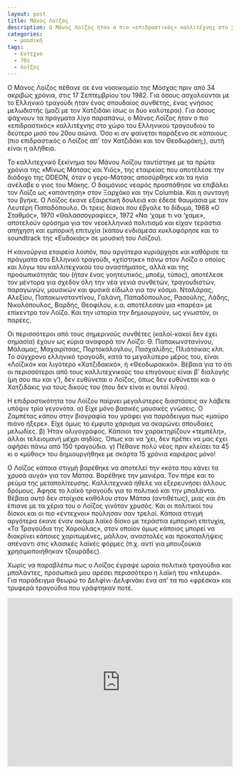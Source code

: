 ```yaml
---
layout: post
title: Μάνος Λοίζος
description: Ο Μάνος Λοϊζος ήταν ο πιο «επιδραστικός» καλλιτέχνης στο χώρο του Ελληνικού τραγουδιού το δεύτερο μισό του 20ου αιώνα.
categories:
  - μουσική
tags: 
  - έντεχνο
  - 70s
  - λοίζος
---
```


Ο Μάνος Λοίζος πέθανε σε ένα νοσοκομείο της Μόσχας πριν από 34 ακριβώς χρόνια, στις 17 Σεπτεμβρίου του 1982. Για όσους ασχολούνται με το Ελληνικό τραγούδι ήταν ένας σπουδαίος συνθέτης, ένας γνήσιος μελωδιστής (μαζί με τον Χατζιδάκι ίσως οι δύο καλύτεροι). Για όσους ψάχνουν τα πράγματα λίγο παραπάνω, ο Μάνος Λοϊζος ήταν ο πιο «επιδραστικός» καλλιτέχνης στο χώρο του Ελληνικού τραγουδιού το δεύτερο μισό του 20ου αιώνα. Όσο κι αν φαίνεται παράξενο σε κάποιους (πιο επιδραστικός ο Λοϊζος απ’ τον Χατζιδάκι και τον Θεοδωράκη;), αυτή είναι η αλήθεια.

Το καλλιτεχνικό ξεκίνημα του Μάνου Λοϊζου ταυτίστηκε με τα πρώτα χρόνια της «Μίνως Μάτσας και Υιός», της εταιρείας που αποτέλεσε την διάδοχο της ODEON, όταν ο γερο-Μάτσας αποσύρθηκε και τα ηνία ανέλαβε ο γιος του Μάκης. Ο δαιμόνιος νεαρός προσπάθησε να επιβάλει τον Λοϊζο ως «απάντηση» στον Ξαρχάκο και την Columbia. Και η συνταγή του βγήκε. Ο Λοϊζος έκανε εξαιρετική δουλειά και έδεσε θαυμάσια με τον Λευτέρη Παπαδόπουλο. Οι τρεις δίσκοι που έβγαλε το δίδυμο, 1968 «Ο Σταθμός», 1970 «Θαλασσογραφίες», 1972 «Να ‘χαμε τι να ‘χαμε», αποτελούν ορόσημα για τον νεοελληνικό πολιτισμό και είχαν τεράστια απήχηση και εμπορική επιτυχία (κάπου ενδιάμεσα κυκλοφόρησε και το soundtrack της «Ευδοκιάς» σε μουσική του Λοϊζου).

Η καινούργια εταιρεία λοιπόν, που αργότερα κυριάρχησε και καθόρισε τα πράγματα στο Ελληνικό τραγούδι, «χτίστηκε» πάνω στον Λοϊζο ο οποίος και λόγω του καλλιτεχνικού του αναστήματος, αλλά και της προσωπικότητάς του (ήταν ένας γοητευτικός, μποέμ, τύπος), αποτέλεσε τον μέντορα για σχεδόν όλη την νέα γενιά συνθετών, τραγουδιστών, παραγωγών, μουσικών και φυσικά είδωλο για τον κόσμο. Νταλάρας, Αλεξίου, Παπακωνσταντίνου, Γαλάνη, Παπαδόπουλος, Ρασούλης, Λάδης, Νικολόπουλος, Βαρδής, Θεοφίλου, κ.α. αποτέλεσαν μια «παρέα» με επίκεντρο τον Λοϊζο. Και την ιστορία την δημιουργούν, ως γνωστόν, οι παρέες.

Οι περισσότεροι από τους σημερινούς συνθέτες (καλοί-κακοί δεν έχει σημασία) έχουν ως κύρια αναφορά τον Λοϊζο: Θ. Παπακωνστανίνου, Μάλαμας, Μαχαιρίτσας, Πορτοκάλογλου, Πασχαλίδης, Πλιάτσικας κλπ. Το σύγχρονο ελληνικό τραγούδι, κατά το μεγαλύτερο μέρος του, είναι «Λοϊζικό» και λιγότερο «Χατζιδακικό», ή «Θεοδωρακικό». Βέβαια για το ότι οι περισσότεροι από τους καλλιτεχνικούς του επιγόνους είναι β’ διαλογής (μη σου πω και γ’), δεν ευθύνεται ο Λοϊζος, όπως δεν ευθύνεται και ο Χατζιδάκις για τους δικούς του (που δεν είναι κι αυτοί λίγοι).

Η επιδραστικότητα του Λοϊζου παίρνει μεγαλύτερες διαστάσεις αν λάβετε υπόψιν τρία γεγονότα. α) Είχε μόνο βασικές μουσικές γνώσεις. Ο Ζαμπέτας κάπου στην βιογραφία του γράφει για παράδειγμα πως «μαύρο πιάνο ήξερε». Είχε όμως το έμφυτο χάρισμα να σκαρώνει σπουδαίες μελωδίες. β) Ήταν ολιγογράφος. Κάποιοι τον χαρακτηρίζουν «τεμπέλη», άλλοι τελειομανή μέχρι αηδίας. Όπως και να ‘χει, δεν πρέπει να μας έχει αφήσει πάνω από 150 τραγούδια. γ) Πέθανε πολύ νέος πριν κλείσει τα 45 κι ο «μύθος» του δημιουργήθηκε με σκάρτα 15 χρόνια καριέρας μόνο!

Ο Λοϊζος κάποια στιγμή βαρέθηκε να αποτελεί την «κότα που κάνει τα χρυσά αυγά» για τον Μάτσα. Βαρέθηκε την μανιέρα. Τον πήρε και το ρεύμα της μεταπολίτευσης. Καλλιτεχνικά ήθελε να εξερευνήσει άλλους δρόμους. Άφησε το λαϊκό τραγούδι για το πολιτικό και την μπαλάντα. Βέβαια αυτό δεν στοίχισε καθόλου στον Μάτσα (αντιθέτως), μιας και ότι έπιανε με τα χέρια του ο Λοϊζος γινόταν χρυσός. Και οι πολιτικοί του δίσκοι και οι πιο «έντεχνοι» πούλησαν σαν τρελοί. Κάποια στιγμή αργότερα έκανε έναν ακόμα λαϊκό δίσκο με τεράστια εμπορική επιτυχία, «Τα Τραγούδια της Χαρούλας», στον οποίον όμως κάποιος μπορεί να διακρίνει κάποιες χαριτωμένες, μάλλον, αναστολές και προκαταλήψεις απέναντι στις κλασικές λαϊκές φόρμες (π.χ. αντί για μπουζούκια χρησιμοποιήθηκαν τζουράδες).

Χωρίς να παραβλέπω πως ο Λοϊζος έγραψε ωραία πολιτικά τραγούδια και μπαλάντες, προσωπικά μου αρέσει περισσότερο η λαϊκή του «πλευρά». Για παράδειγμα θεωρώ το Δελφίνι-Δελφινάκι ένα απ’ τα πιο «φρέσκα» και τρυφερά τραγούδια που γράφτηκαν ποτέ.

<div class="yt-video" style="position:relative;height:0;padding-bottom:75.0%"><iframe src="https://www.youtube.com/embed/jAfU8Ed60Ik?ecver=2" width="480" height="360" frameborder="0" style="position:absolute;width:100%;height:100%;left:0" allowfullscreen></iframe></div>
